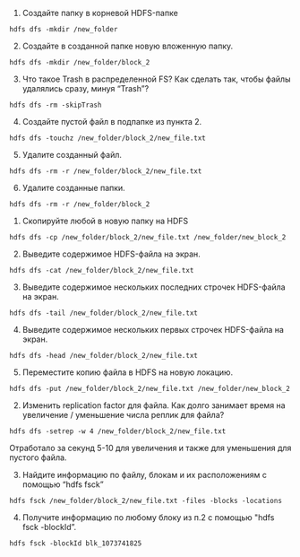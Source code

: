 1. Создайте папку в корневой HDFS-папке
```
hdfs dfs -mkdir /new_folder
```
2. Создайте в созданной папке новую вложенную папку.
```
hdfs dfs -mkdir /new_folder/block_2
```
3. Что такое Trash в распределенной FS? Как сделать так, чтобы файлы удалялись сразу, минуя “Trash”?
```
hdfs dfs -rm -skipTrash
```
4. Создайте пустой файл в подпапке из пункта 2.
```
hdfs dfs -touchz /new_folder/block_2/new_file.txt
```
5. Удалите созданный файл.
```
hdfs dfs -rm -r /new_folder/block_2/new_file.txt
```
6. Удалите созданные папки.
```
hdfs dfs -rm -r /new_folder/block_2
```

1. Скопируйте любой в новую папку на HDFS
```
hdfs dfs -cp /new_folder/block_2/new_file.txt /new_folder/new_block_2
```
2. Выведите содержимое HDFS-файла на экран.
```
hdfs dfs -cat /new_folder/block_2/new_file.txt
```
3. Выведите содержимое нескольких последних строчек HDFS-файла на экран.
```
hdfs dfs -tail /new_folder/block_2/new_file.txt
```
4. Выведите содержимое нескольких первых строчек HDFS-файла на экран.
```
hdfs dfs -head /new_folder/block_2/new_file.txt
```
5. Переместите копию файла в HDFS на новую локацию.
```
hdfs dfs -put /new_folder/block_2/new_file.txt /new_folder/new_block_2
```

2. Изменить replication factor для файла. Как долго занимает время на увеличение /
уменьшение числа реплик для файла?
```
hdfs dfs -setrep -w 4 /new_folder/block_2/new_file.txt
```
Отработало за секунд 5-10 для увеличения и также для уменьшения для пустого файла.

3. Найдите информацию по файлу, блокам и их расположениям с помощью “hdfs fsck”
```
hdfs fsck /new_folder/block_2/new_file.txt -files -blocks -locations
```
4. Получите информацию по любому блоку из п.2 с помощью "hdfs fsck -blockId”.
```
hdfs fsck -blockId blk_1073741825
```
